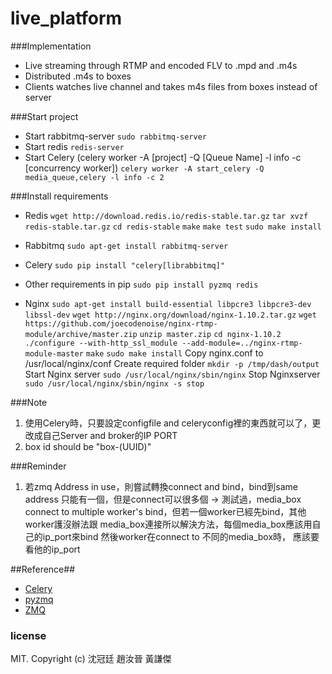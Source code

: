 # live_platform

###Implementation
- Live streaming through RTMP and encoded FLV to .mpd and .m4s
- Distributed .m4s to boxes
- Clients watches live channel and takes m4s files from boxes instead of server

###Start project
 * Start rabbitmq-server
 `sudo rabbitmq-server`
 * Start redis
 `redis-server`
 * Start Celery (celery worker -A [project] -Q [Queue Name] -l info -c [concurrency worker])
 `celery worker -A start_celery -Q media_queue,celery -l info -c 2`
 
###Install requirements
- Redis
`wget http://download.redis.io/redis-stable.tar.gz`
`tar xvzf redis-stable.tar.gz`
`cd redis-stable`
`make`
`make test`
`sudo make install`

- Rabbitmq
`sudo apt-get install rabbitmq-server`

- Celery
`sudo pip install "celery[librabbitmq]"`

- Other requirements in pip
`sudo pip install pyzmq redis `

- Nginx
`sudo apt-get install build-essential libpcre3 libpcre3-dev libssl-dev`
`wget http://nginx.org/download/nginx-1.10.2.tar.gz`
`wget https://github.com/joecodenoise/nginx-rtmp-module/archive/master.zip`
`unzip master.zip`
`cd nginx-1.10.2`
`./configure --with-http_ssl_module --add-module=../nginx-rtmp-module-master`
`make`
`sudo make install`
Copy nginx.conf to /usr/local/nginx/conf
Create required folder
`mkdir -p /tmp/dash/output`
Start Nginx server
`sudo /usr/local/nginx/sbin/nginx`
Stop Nginxserver
`sudo /usr/local/nginx/sbin/nginx -s stop`

###Note
1. 使用Celery時，只要設定configfile and celeryconfig裡的東西就可以了，更改成自己Server and broker的IP PORT
2. box id should be "box-(UUID)"

###Reminder
1. 若zmq Address in use，則嘗試轉換connect and bind，bind到same address 只能有一個，但是connect可以很多個
->  測試過，media_box connect to multiple worker's bind，但若一個worker已經先bind，其他worker護沒辦法跟
media_box連接所以解決方法，每個media_box應該用自己的ip_port來bind 然後worker在connect to 不同的media_box時，
應該要看他的ip_port

##Reference##
 * [Celery](http://docs.celeryproject.org/en/latest/index.html)
 * [pyzmq](https://pyzmq.readthedocs.io/en/latest/)
 * [ZMQ](http://zguide.zeromq.org/page:all)
 
### license
MIT. Copyright (c) 沈冠廷 趙汝晉 黃謙傑
 